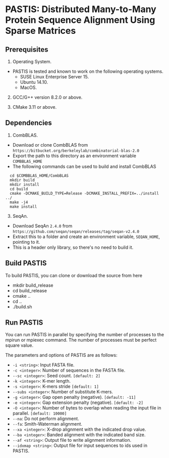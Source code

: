 
# PASTIS: Distributed Many-to-Many Protein Sequence Alignment Using Sparse Matrices


## Prerequisites
1. Operating System.
  * PASTIS is tested and known to work on the following operating systems.
    *  SUSE Linux Enterprise Server 15.
    *  Ubuntu 14.10.
    *  MacOS.
    
2. GCC/G++ version 8.2.0 or above.

3. CMake 3.11 or above.


## Dependencies
    
1. CombBLAS.
  * Download or clone CombBLAS from `https://bitbucket.org/berkeleylab/combinatorial-blas-2.0`
  * Export the path to this directory as an environment variable `COMBBLAS_HOME`
  * The following commands can be used to build and install CombBLAS
  ```
    cd $COMBBLAS_HOME/CombBLAS
    mkdir build
    mkdir install
    cd build
    cmake -DCMAKE_BUILD_TYPE=Release -DCMAKE_INSTALL_PREFIX=../install ../
    make -j4
    make install         
  ```
3. SeqAn.
  * Download SeqAn `2.4.0` from `https://github.com/seqan/seqan/releases/tag/seqan-v2.4.0`
  * Extract this to a folder and create an environment variable, `SEQAN_HOME`, pointing to it. 
  * This is a header only library, so there's no need to build it.
  
  
## Build PASTIS

To build PASTIS, you can clone or download the source from here
  * mkdir build_release
  * cd build_release
  * cmake ..
  * cd ..
  * ./build.sh
  
## Run PASTIS

You can run PASTIS in parallel by specifying the number of processes to the mpirun or mpiexec command. The number of processes must be perfect square value.

The parameters and options of PASTIS are as follows:
- ```-i <string>```: Input FASTA file.
- ```-c <integer>```: Number of sequences in the FASTA file.
- ```--sc <integer>```: Seed count. ```[default: 2]```
- ```-k <integer>```: K-mer length.
- ```-s <integer>```: K-mers stride ```[default: 1]```
- ```--subs <integer>```: Number of substitute K-mers. 
- ```-g <integer>```: Gap open penalty (negative). ```[default: -11]```
- ```-e <integer>```: Gap extension penalty (negative). ```[default: -2]```
- ```-O <integer>```: Number of bytes to overlap when reading the input file in parallel. ```[default: 10000]```
- ```--na```: Do not perform alignment.
- ```--fa```: Smith-Waterman alignment.
- ```--xa <integer>```: X-drop alignment with the indicated drop value.
- ```--ba <integer>```: Banded alignment with the indicated band size.
- ```--af <string>```: Output file to write alignment information. 
- ```--idxmap <string>```: Output file for input sequences to ids used in PASTIS.
